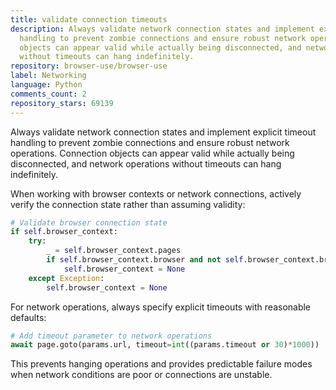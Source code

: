 ```yaml
---
title: validate connection timeouts
description: Always validate network connection states and implement explicit timeout
  handling to prevent zombie connections and ensure robust network operations. Connection
  objects can appear valid while actually being disconnected, and network operations
  without timeouts can hang indefinitely.
repository: browser-use/browser-use
label: Networking
language: Python
comments_count: 2
repository_stars: 69139
---
```


Always validate network connection states and implement explicit timeout handling to prevent zombie connections and ensure robust network operations. Connection objects can appear valid while actually being disconnected, and network operations without timeouts can hang indefinitely.

When working with browser contexts or network connections, actively verify the connection state rather than assuming validity:

```python
# Validate browser connection state
if self.browser_context:
    try:
        _ = self.browser_context.pages
        if self.browser_context.browser and not self.browser_context.browser.is_connected():
            self.browser_context = None
    except Exception:
        self.browser_context = None
```

For network operations, always specify explicit timeouts with reasonable defaults:

```python
# Add timeout parameter to network operations
await page.goto(params.url, timeout=int((params.timeout or 30)*1000))
```

This prevents hanging operations and provides predictable failure modes when network conditions are poor or connections are unstable.